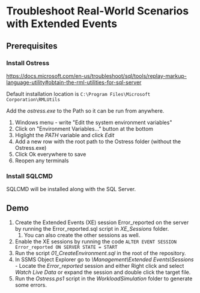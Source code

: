# Troubleshoot Real-World Scenarios with Extended Events

## Prerequisites

### Install Ostress

https://docs.microsoft.com/en-us/troubleshoot/sql/tools/replay-markup-language-utility#obtain-the-rml-utilities-for-sql-server

Default installation location is 
`C:\Program Files\Microsoft Corporation\RMLUtils`

Add the *ostress.exe* to the Path so it can be run from anywhere.

1. Windows menu - write "Edit the system environment variables"
1. Click on "Environment Variables..." button at the bottom
1. Higlight the *PATH* variable and click *Edit*
1. Add a new row with the root path to the Ostress folder (without the Ostress.exe)
1. Click Ok everywhere to save
1. Reopen any terminals


### Install SQLCMD

SQLCMD will be installed along with the SQL Server.

## Demo

1. Create the Extended Events (XE) session Error_reported on the server by running the Error_reported.sql script in *XE_Sessions* folder.
   1. You can also create the other sessions as well.
1. Enable the XE sessions by running the code `ALTER EVENT SESSION Error_reported ON SERVER STATE = START`
1. Run the script *01_CreateEnvironment.sql* in the root of the repository.
1. In SSMS Object Explorer go to *<ServerName>\Management\Extended Events\Sessions* - Locate the *Error_reported* session and either Right click and select *Watch Live Data* or expand the session and double click the target file.
1. Run the *Ostress.ps1* script in the *WorkloadSimulation* folder to generate some errors.
